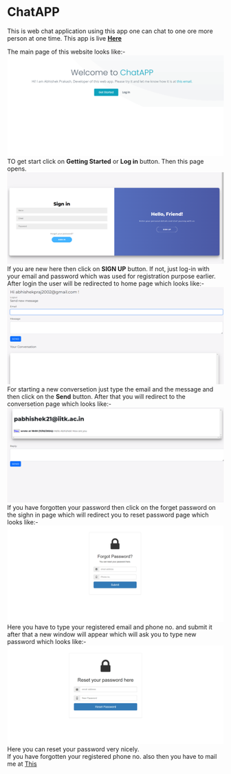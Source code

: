 # ChatAPP
<p>This is web chat application using this app one can chat to one ore more person at one time. This app is live <b> <a href="https://chat-app-mklo.onrender.com/" target="_blank">Here</a></b> 
<p>The main page of this website looks like:-<br>
<img src="static/IMG/mainpage.png" alt=""><br>
TO get start click on <b>Getting Started</b> or <b>Log in</b> button. Then this page opens.<br>
<img src="static/IMG/signinpage.png" alt=""><br>
If you are new here then click on <b>SIGN UP</b> button.
If not, just log-in with your email and password which was used for registration purpose earlier.
After login the user will be redirected to home page which looks like:-
<img src="static/IMG/main%20page%20after%20login.png" alt=""><br>
For starting a new conversetion just type the email and the message and then click on the <b>Send</b> button. After that you will redirect to the conversetion page which looks like:-
<img src="static/IMG/reply.png" alt=""><br>
If you have forgotten your password then click on the forget password on the sighn in page which will redirect you to reset password page which looks like:-
<img src="static/IMG/forget.png" alt=""><br>
Here you have to type your registered email and phone no. and submit it after that a new window will appear which will ask you to type new password which looks like:-
<img src="static/IMG/enter%20new%20password%20.png" alt=""><br>
Here you can reset your password very nicely.<br>
If you have forgotten your registered phone no. also then you have to mail me at <a href="mailto:abhishekpraj2002@gmail.com" target="_blank">This</a></b> 
